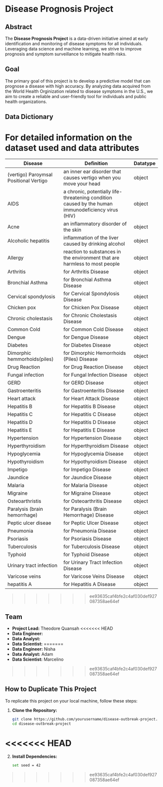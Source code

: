# Disease Prognosis Project

## Abstract

The **Disease Prognosis Project** is a data-driven initiative aimed at early identification and monitoring of disease symptoms for all individuals. Leveraging data science and machine learning, we strive to improve prognosis and symptom surveillance to mitigate health risks.

## Goal

The primary goal of this project is to develop a predictive model that can prognose a disease with high accuracy. By analyzing data acquired from the World Health Orginization related to disease symptoms in the U.S., we aim to create a reliable and user-friendly tool for individuals and public health organizations.

## Data Dictionary

For detailed information on the dataset used and data attributes
=======
| Disease                               | Definition                                           | Datatype |
|---------------------------------------|-----------------------------------------------------|----------|
| (vertigo) Paroymsal Positional Vertigo | an inner ear disorder that causes vertigo when you move your head                                 | object   |
| AIDS                                  | a chronic, potentially life-threatening condition caused by the human immunodeficiency virus (HIV)                                    | object   |
| Acne                                  | an inflammatory disorder of the skin                                    | object   |
| Alcoholic hepatitis                   | inflammation of the liver caused by drinking alcohol                     | object   |
| Allergy                               |  reaction to substances in the environment that are harmless to most people                                 | object   |
| Arthritis                             | for Arthritis Disease                                | object   |
| Bronchial Asthma                      | for Bronchial Asthma Disease                         | object   |
| Cervical spondylosis                  | for Cervical Spondylosis Disease                     | object   |
| Chicken pox                           | for Chicken Pox Disease                             | object   |
| Chronic cholestasis                   | for Chronic Cholestasis Disease                     | object   |
| Common Cold                           | for Common Cold Disease                             | object   |
| Dengue                                | for Dengue Disease                                  | object   |
| Diabetes                              | for Diabetes Disease                                | object   |
| Dimorphic hemmorhoids(piles)          | for Dimorphic Hemorrhoids (Piles) Disease           | object   |
| Drug Reaction                         | for Drug Reaction Disease                            | object   |
| Fungal infection                      | for Fungal Infection Disease                         | object   |
| GERD                                  | for GERD Disease                                     | object   |
| Gastroenteritis                       | for Gastroenteritis Disease                          | object   |
| Heart attack                          | for Heart Attack Disease                             | object   |
| Hepatitis B                           | for Hepatitis B Disease                             | object   |
| Hepatitis C                           | for Hepatitis C Disease                             | object   |
| Hepatitis D                           | for Hepatitis D Disease                             | object   |
| Hepatitis E                           | for Hepatitis E Disease                             | object   |
| Hypertension                          | for Hypertension Disease                            | object   |
| Hyperthyroidism                       | for Hyperthyroidism Disease                         | object   |
| Hypoglycemia                          | for Hypoglycemia Disease                            | object   |
| Hypothyroidism                        | for Hypothyroidism Disease                          | object   |
| Impetigo                             | for Impetigo Disease                               | object   |
| Jaundice                              | for Jaundice Disease                                | object   |
| Malaria                               | for Malaria Disease                                 | object   |
| Migraine                              | for Migraine Disease                                | object   |
| Osteoarthristis                       | for Osteoarthritis Disease                          | object   |
| Paralysis (brain hemorrhage)          | for Paralysis (Brain Hemorrhage) Disease           | object   |
| Peptic ulcer diseae                   | for Peptic Ulcer Disease                            | object   |
| Pneumonia                             | for Pneumonia Disease                               | object   |
| Psoriasis                             | for Psoriasis Disease                               | object   |
| Tuberculosis                          | for Tuberculosis Disease                            | object   |
| Typhoid                               | for Typhoid Disease                                 | object   |
| Urinary tract infection               | for Urinary Tract Infection Disease                  | object   |
| Varicose veins                         | for Varicose Veins Disease                          | object   |
| hepatitis A                           | for Hepatitis A Disease                            | object   |





>>>>>>> ee93635caf4bfe2c4af030def927087358ae64ef

## Team

- **Project Lead:** Theodore Quansah
<<<<<<< HEAD
- **Data Engineer:** 
- **Data Analyst:** 
- **Data Scientist:** 
=======
- **Data Engineer:** Nisha
- **Data Analyst:** Adam
- **Data Scientist:** Marcelino
>>>>>>> ee93635caf4bfe2c4af030def927087358ae64ef

## How to Duplicate This Project

To replicate this project on your local machine, follow these steps:

1. **Clone the Repository:**
   ```bash on Windows
   git clone https://github.com/yourusername/disease-outbreak-project.git
   cd disease-outbreak-project
<<<<<<< HEAD
=======
2. **Install Dependencies:**
   ```bash on Windows
   set seed = 42
   
>>>>>>> ee93635caf4bfe2c4af030def927087358ae64ef
   

